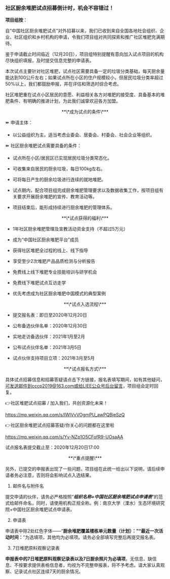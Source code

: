 ### 社区厨余堆肥试点招募倒计时，机会不容错过！

**项目组按**：

自“中国社区厨余堆肥试点”对外招募以来，我们已收到来自全国各地社会组织、企业、社区组织和乡村机构的申请，令我们项目组对共同探索和推广社区堆肥充满期待。

鉴于申请截止时间临近（12月20日），项目组特别提醒有意向加入试点项目的机构尽快组织填报，及时提交信息完整的申请表。

本次试点主要针对社区堆肥，试点社区需要具备一定的垃圾分类基础，每天厨余量能达到100公斤左右；如果试点所在小区的住户规模较小，但居民垃圾分类率超过50%以上，我们都鼓励申报，并在评估和筛选时综合考虑。

社区堆肥重在试点小区居民的意愿、利益相关各方对堆肥的接受度、具备基本的堆肥条件、有明确的推进计划，为此我们诚挚欢迎各方加盟。

 

<center>**\*成为试点的条件\***</center>

⏩  申请主体：

- 以公益组织为主，适当考虑业委会、居委会、村委会、社会企业等组织。

⏩  社区厨余堆肥试点需要具备的条件：

- 试点所在小区/居民区已实现居民垃圾分类常态化。

- 可收集来自居民的厨余垃圾，每日100kg左右。

- 可将每日产生的厨余垃圾进行连续的就地堆肥。

- 试点期内，配合项目组完成厨余堆肥管理要求以及数据收集工作，按项目组有关要求开展厨余堆肥的宣传、教育活动等。

- 项目结束后，能形成持续进行厨余堆肥的管理体系。




<center>**\*试点获得的福利\***</center>

- 1年社区厨余堆肥管理及宣教活动资金支持（不超过5万元）
- 成为“中国社区厨余堆肥平台”成员

- 获得社区堆肥全过程的线上、线下指导

- 享受至少2次堆肥产品品质检测与分析报告

- 免费线上线下堆肥专业技能培训与研学机会

- 免费线下堆肥试点互访走学

- 优先考虑成为社区厨余堆肥中国模式的典型案例




<center>**\*试点入选流程\***</center>

- 提交报名表：即日至2020年12月20日

- 公布备选伙伴名单：2020年12月30日

- 实地走访备选伙伴：2021年1月至2月

- 公布试点伙伴名单：2021年3月5日

- 试点伙伴支持项目立项：2021年3月至5月




<center>**\*试点报名方式\***</center>

具体试点招募信息和招募答疑请点击下方链接，报名表填写期间，如有其他疑问，可发送邮件到cccp2019@163.com或给LIEE公众号后台留言，项目组会定时回复。

:point_right:社区堆肥试点招募 / 加入我们，共创资源化未来！

<https://mp.weixin.qq.com/s/IWIVvVOgmPU_awPQBjeSzQ>

:point_right:社区厨余堆肥试点招募答疑/你关心的问题都在这里啦

<https://mp.weixin.qq.com/s/Yv-NZp1O5CFofR9-UOsaAA>

试点报名表提交截止至：2020年12月20日17:00



<center>**\*重点提醒\***</center>

另外，已提交的申报表出现了一些问题，项目组在此统一给出以下说明，请后续申请者务必注意，否则将会影响试点入选结果。

1. 邮件名与附件名

提交申请的伙伴，请务必严格按照“***组织名称+中国社区厨余堆肥试点申请表***”的范式给邮件命名，同时，请使用机构正规全称。例：南京大学（溧水）生态环境研究院+中国社区厨余堆肥试点申请表。

2. 申请表

申请表中除2处红色字体——“**厨余堆肥覆盖楼栋单元数量（计划）：”“最近一次活动时间：**”为选填项，其他均为必填项。请务必全部填写完整后再提交报名表。

3. 7日堆肥原料观察记录表

**申报表中的7日堆肥原料观察记录表以及7日厨余照片为必填项**，无信息、缺信息、不按要求提供表格信息者，均视为不完整申报表，将不予考虑。请大家认真观察、记录试点社区连续7天的厨余情况。